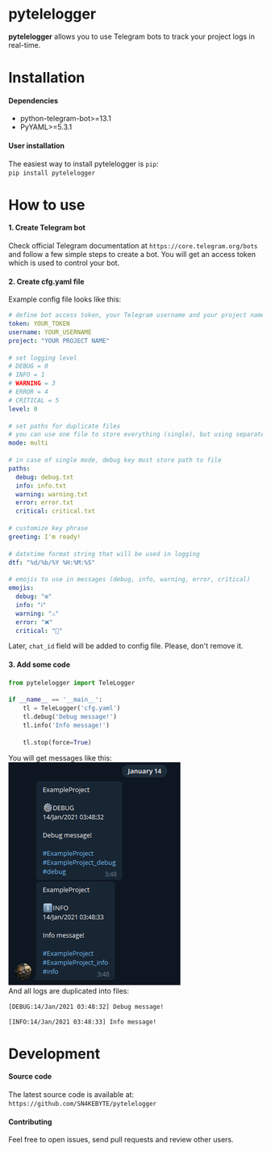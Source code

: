 # pytelelogger
**pytelelogger** allows you to use Telegram bots to track your project logs in real-time.

# Installation
#### Dependencies
- python-telegram-bot>=13.1
- PyYAML>=5.3.1

#### User installation
The easiest way to install pytelelogger is ``pip``:\
``pip install pytelelogger``

# How to use
#### 1. Create Telegram bot
Check official Telegram documentation at ``https://core.telegram.org/bots`` and follow a few simple steps to create a bot. You will get an access token which is used to control your bot.
#### 2. Create cfg.yaml file
Example config file looks like this:
```yaml
# define bot access token, your Telegram username and your project name
token: YOUR_TOKEN
username: YOUR_USERNAME
project: "YOUR PROJECT NAME"

# set logging level
# DEBUG = 0
# INFO = 1
# WARNING = 3
# ERROR = 4
# CRITICAL = 5
level: 0

# set paths for duplicate files
# you can use one file to store everything (single), but using separate files (multi) is more convenient
mode: multi

# in case of single mode, debug key must store path to file
paths:
  debug: debug.txt
  info: info.txt
  warning: warning.txt
  error: error.txt
  critical: critical.txt

# customize key phrase
greeting: I'm ready!

# datetime format string that will be used in logging
dtf: "%d/%b/%Y %H:%M:%S"

# emojis to use in messages (debug, info, warning, error, critical)
emojis:
  debug: "⚙"
  info: "ℹ"
  warning: "⚠"
  error: "❌"
  critical: "🔴"
```
Later, ``chat_id`` field will be added to config file. Please, don't remove it.

#### 3. Add some code
```python
from pytelelogger import TeleLogger

if __name__ == '__main__':
    tl = TeleLogger('cfg.yaml')
    tl.debug('Debug message!')
    tl.info('Info message!')

    tl.stop(force=True)
```
You will get messages like this:\
![Example of received messages](example_messages.png)\
And all logs are duplicated into files:
```text
[DEBUG:14/Jan/2021 03:48:32] Debug message!
```

```text
[INFO:14/Jan/2021 03:48:33] Info message!
```

# Development
#### Source code
The latest source code is available at:\
``https://github.com/SN4KEBYTE/pytelelogger``

#### Contributing
Feel free to open issues, send pull requests and review other users.